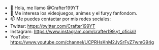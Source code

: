 - 👋 Hola, me llamo @Crafter199YT
- 👀 Me interesa los videojuegos, animes y el furyy fanfondom.
- 📫 Me puedes contactar por mis redes sociales:
- Twitter: https://twitter.com/Crafter199YT
- Instagram: https://www.instagram.com/crafter199.yt_oficial/
- YouTube: https://www.youtube.com/channel/UCPRHsKnM2JySrFyZ7wmG94g

<!---
Crafter199YT/Crafter199YT is a ✨ special ✨ repository because its `README.md` (this file) appears on your GitHub profile.
You can click the Preview link to take a look at your changes.
--->
